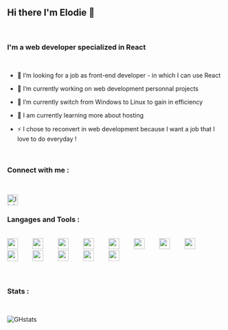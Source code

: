 ## Hi there I'm Elodie 👋

<br>


### I'm a web developer specialized in React
<br>

- 👯 I’m looking for a job as front-end developer - in which I can use React
- 🔭 I’m currently working on web development personnal projects 
- 🌱 I’m currently switch from Windows to Linux to gain in efficiency
- 🌱 I am currently learning more about hosting 

- ⚡ I chose to reconvert in web development because I want a job that I love to do everyday !

<br>


### Connect with me : 
<br>

[<img text-align="left" alt="linkedin-page" width="25px" src="https://cdn.jsdelivr.net/gh/devicons/devicon/icons/linkedin/linkedin-original.svg" />]('https://www.linkedin.com/in/elodie-david31/')



### Langages and Tools : 
<br>
<div class="container icons">
    <img alt="react" width="25px" src="https://cdn.jsdelivr.net/gh/devicons/devicon/icons/react/react-original.svg" style ="margin-right:30px" />   <img alt="react" width="25px" src="https://cdn.jsdelivr.net/gh/devicons/devicon/icons/redux/redux-original.svg" style ="margin-right:30px" />   <img  alt="react" width="25px" src="https://cdn.jsdelivr.net/gh/devicons/devicon/icons/javascript/javascript-plain.svg" style ="margin-right:30px" />   <img  alt="react" width="25px" src="https://cdn.jsdelivr.net/gh/devicons/devicon/icons/html5/html5-original.svg"  style ="margin-right:30px" />   <img alt="react" width="25px" src="https://cdn.jsdelivr.net/gh/devicons/devicon/icons/sass/sass-original.svg" style ="margin-right:30px" />   <img alt="react" width="25px" src="https://cdn.jsdelivr.net/gh/devicons/devicon/icons/nodejs/nodejs-original.svg" style ="margin-right:30px" />   <img alt="react" width="25px" src="https://cdn.jsdelivr.net/gh/devicons/devicon/icons/mysql/mysql-original-wordmark.svg" style ="margin-right:30px" />   <img alt="react" width="25px" src="https://cdn.jsdelivr.net/gh/devicons/devicon/icons/postgresql/postgresql-original.svg"  style ="margin-right:30px" />   <img  alt="react" width="25px" src="https://cdn.jsdelivr.net/gh/devicons/devicon/icons/git/git-plain-wordmark.svg"  style ="margin-right:30px" />   <img  alt="react" width="25px" src="https://cdn.jsdelivr.net/gh/devicons/devicon/icons/github/github-original-wordmark.svg"  style ="margin-right:30px" />   <img  alt="react" width="25px" src="https://cdn.jsdelivr.net/gh/devicons/devicon/icons/slack/slack-original.svg"  style ="margin-right:30px" />   <img  alt="react" width="25px" src="https://cdn.jsdelivr.net/gh/devicons/devicon/icons/vscode/vscode-original.svg" style ="margin-right:30px" />   <img alt="react" width="25px" src="https://cdn.jsdelivr.net/gh/devicons/devicon/icons/yarn/yarn-original.svg"  style ="margin-right:30px" />
</div>

<br>
<br>

### Stats : 
<br>

![GHstats](https://github-readme-stats.vercel.app/api?username=Elodvd&show_icons=true)